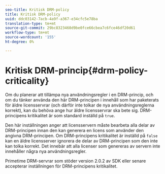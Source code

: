 ```yaml
---
seo-title: Kritisk DRM-policy
title: Kritisk DRM-policy
uuid: ddc03142-7acb-4a9f-a367-e34cfc5e78ba
translation-type: tm+mt
source-git-commit: 29bc8323460d9be0fce66cbea7c6fce46df20d61
workflow-type: tm+mt
source-wordcount: '155'
ht-degree: 0%

---
```



# Kritisk DRM-princip{#drm-policy-criticality}

Om du planerar att tillämpa nya användningsregler i en DRM-princip, och om du tänker använda den här DRM-principen i innehåll som har paketerats för äldre licensservrar (och därför inte tolkar de nya användningsreglerna korrekt), kan du behöva ange hur äldre licensservrar ska bete sig. DRM-principens kritikalitet är som standard inställd på `true`.

Den här inställningen anger att licensservern måste bearbeta alla delar av DRM-principen innan den kan generera en licens som använder den angivna DRM-principen. Om DRM-principens kritikalitet är inställd på `false` kan en äldre licensserver ignorera de delar av DRM-principen som den inte kan tolka korrekt. Det innebär att alla licenser som genereras av servern inte innehåller några nya användningsregler.

Primetime DRM-servrar som stöder version 2.0.2 av SDK eller senare accepterar inställningen för DRM-principens kritikalitet.
